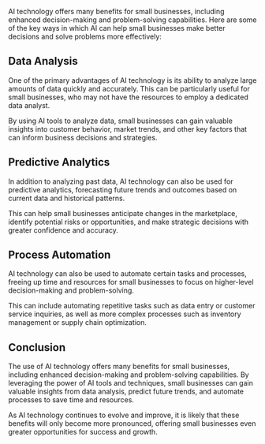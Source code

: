 
AI technology offers many benefits for small businesses, including enhanced decision-making and problem-solving capabilities. Here are some of the key ways in which AI can help small businesses make better decisions and solve problems more effectively:

Data Analysis
-------------

One of the primary advantages of AI technology is its ability to analyze large amounts of data quickly and accurately. This can be particularly useful for small businesses, who may not have the resources to employ a dedicated data analyst.

By using AI tools to analyze data, small businesses can gain valuable insights into customer behavior, market trends, and other key factors that can inform business decisions and strategies.

Predictive Analytics
--------------------

In addition to analyzing past data, AI technology can also be used for predictive analytics, forecasting future trends and outcomes based on current data and historical patterns.

This can help small businesses anticipate changes in the marketplace, identify potential risks or opportunities, and make strategic decisions with greater confidence and accuracy.

Process Automation
------------------

AI technology can also be used to automate certain tasks and processes, freeing up time and resources for small businesses to focus on higher-level decision-making and problem-solving.

This can include automating repetitive tasks such as data entry or customer service inquiries, as well as more complex processes such as inventory management or supply chain optimization.

Conclusion
----------

The use of AI technology offers many benefits for small businesses, including enhanced decision-making and problem-solving capabilities. By leveraging the power of AI tools and techniques, small businesses can gain valuable insights from data analysis, predict future trends, and automate processes to save time and resources.

As AI technology continues to evolve and improve, it is likely that these benefits will only become more pronounced, offering small businesses even greater opportunities for success and growth.
